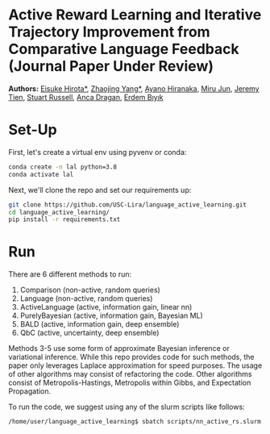 # Active Reward Learning and Iterative Trajectory Improvement from Comparative Language Feedback (Journal Paper Under Review)
**Authors:** [Eisuke Hirota*](https://ei5uke.github.io/), [Zhaojing Yang*](https://yang-zj1026.github.io), [Ayano Hiranaka](https://misoshiruseijin.github.io/), [Miru Jun](https://github.com/lemonlemonde), [Jeremy Tien](https://www.linkedin.com/in/jeremy-tien), [Stuart Russell](https://www.cs.berkeley.edu/~russell/), [Anca Dragan](https://people.eecs.berkeley.edu/~anca/), [Erdem Bıyık](https://ebiyik.github.io)

# Set-Up
First, let's create a virtual env using pyvenv or conda:
```bash
conda create -n lal python=3.8
conda activate lal
```

Next, we'll clone the repo and set our requirements up:
```bash
git clone https://github.com/USC-Lira/language_active_learning.git
cd language_active_learning/
pip install -r requirements.txt
```

# Run
There are 6 different methods to run:
1. Comparison (non-active, random queries)
2. Language (non-active, random queries)
3. ActiveLanguage (active, information gain, linear nn)
4. PurelyBayesian (active, information gain, Bayesian ML)
5. BALD (active, information gain, deep ensemble)
6. QbC (active, uncertainty, deep ensemble)

Methods 3-5 use some form of approximate Bayesian inference or variational inference. While this repo provides code for such methods, the paper only leverages Laplace approximation for speed purposes. The usage of other algorithms may consist of refactoring the code. Other algorithms consist of Metropolis-Hastings, Metropolis within Gibbs, and Expectation Propagation.

To run the code, we suggest using any of the slurm scripts like follows:
```bash
/home/user/language_active_learning$ sbatch scripts/nn_active_rs.slurm
```
